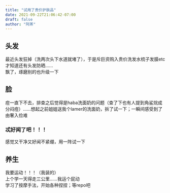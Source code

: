 ```yaml
---
title: "试用了贵价护肤品"
date: 2021-09-22T21:06:42-07:00
draft: false
author: "阿茶"
---
```

## 头发
最近头发狂掉（洗两次头下水道就堵了），于是斥巨资购入贵价洗发水梳子发膜etc\
才知道还有头发防晒……\
飘了，琢磨别的也升级一下

## 脸
痘一直下不去，排查之后觉得是haba洗面奶的问题（查了下也有人提到角鲨烷成分闷痘）……想起之前姐姐送我个lamer的洗面奶，拆了试一下；一瞬间感受到了由奢入俭难
### 忒好闻了吧！！！
感觉又干净又好闻不紧绷，用一阵试一下

## 养生
我要运动！！！（我装的）\
上个学一天得走三公里……我运个屁动\
学习了按摩手法，开始各种捏捏；等repo吧